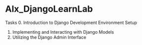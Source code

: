 # Alx_DjangoLearnLab

Tasks
0. Introduction to Django Development Environment Setup
1. Implementing and Interacting with Django Models
2. Utilizing the Django Admin Interface